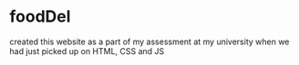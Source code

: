 # foodDel
created this website as a part of my assessment at my university when we had just picked up on HTML, CSS and JS
